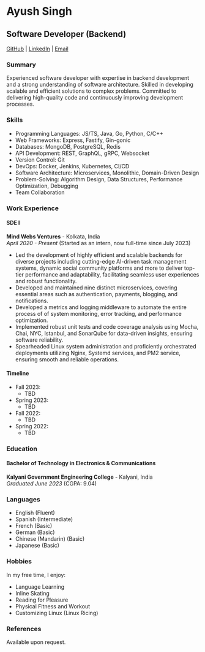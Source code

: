 # Ayush Singh
## Software Developer (Backend)

[GitHub](https://github.com/singhayushh) | [LinkedIn](https://www.linkedin.com/in/ayushqq) | [Email](mailto:in.singhayush@gmail.com)

### Summary

Experienced software developer with expertise in backend development and a strong understanding of software architecture. Skilled in developing scalable and efficient solutions to complex problems. Committed to delivering high-quality code and continuously improving development processes.

### Skills

- Programming Languages: JS/TS, Java, Go, Python, C/C++
- Web Frameworks: Express, Fastify, Gin-gonic
- Databases: MongoDB, PostgreSQL, Redis
- API Development: REST, GraphQL, gRPC, Websocket
- Version Control: Git
- DevOps: Docker, Jenkins, Kubernetes, CI/CD
- Software Architecture: Microservices, Monolithic, Domain-Driven Design
- Problem-Solving: Algorithm Design, Data Structures, Performance Optimization, Debugging
- Team Collaboration

### Work Experience

#### SDE I
**Mind Webs Ventures** - Kolkata, India  
*April 2020 - Present* (Started as an intern, now full-time since July 2023)

- Led the development of highly efficient and scalable backends for diverse projects including cutting-edge AI-driven task
management systems, dynamic social community platforms and more to deliver top-tier performance and adaptability,
facilitating seamless user experiences and robust functionality.
- Developed and maintained nine distinct microservices, covering essential areas such as authentication, payments,
blogging, and notifications.
- Developed a metrics and logging middleware to automate the entire process of of system monitoring, error tracking, and
performance optimization.
- Implemented robust unit tests and code coverage analysis using Mocha, Chai, NYC, Istanbul, and SonarQube for
data-driven insights, ensuring software reliability.
- Spearheaded Linux system administration and proficiently orchestrated deployments utilizing Nginx, Systemd services,
and PM2 service, ensuring smooth and reliable operations.

#### Timeline

- Fall 2023:
  - TBD
- Spring 2023:
  - TBD
- Fall 2022:
  - TBD
- Spring 2022:
  - TBD

### Education

#### Bachelor of Technology in Electronics & Communications
**Kalyani Government Engineering College** - Kalyani, India  
*Graduated June 2023* (CGPA: 9.04)

### Languages

- English (Fluent)
- Spanish (Intermediate)
- French (Basic)
- German (Basic)
- Chinese (Mandarin) (Basic)
- Japanese (Basic)

### Hobbies

In my free time, I enjoy:
- Language Learning
- Inline Skating
- Reading for Pleasure
- Physical Fitness and Workout
- Customizing Linux (Linux Ricing)

### References

Available upon request.

